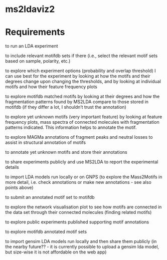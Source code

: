 # ms2ldaviz2

# Requirements

to run an LDA experiment

to include relevant motifdb sets if there (i.e., select the relevant motif sets based on sample, polarity, etc.)

to explore which experiment options (probability and overlap threshold) I can use best for the experiment by looking at how the motifs and their degrees change upon changing the thresholds, and by looking at individual motifs and how their feature frequency plots

to explore motifdb matched motifs by looking at their degrees and how the fragmentation patterns found by MS2LDA compare to those stored in motifdb (if they differ a lot, I shouldn’t trust the annotation)

to explore yet unknown motifs (very important feature) by looking at feature frequency plots, mass spectra of connected molecules with fragmentation patterns indicated. This information helps to annotate the motif.

to explore MAGMa annotations of fragment peaks and neutral losses to assist in structural annotation of motifs

to annotate yet unknown motifs and store their annotations

to share experiments publicly and use MS2LDA to report the experimental details

to import LDA models run locally or on GNPS (to explore the Mass2Motifs in more detail, i.e. check annotations or make new annotations - see also points above)

to submit an annotated motif set to motifdb

to explore the network visualisation plot to see how motifs are connected in the data set through their connected molecules (finding related motifs)

to explore public experiments published supporting motif annotations

to explore motifdb annotated motif sets

to import gensim LDA models run locally and then share them publicly (in the nearby future?? - it is currently possible to upload a gensim lda model, but size-wise it is not affordable on the web app)
